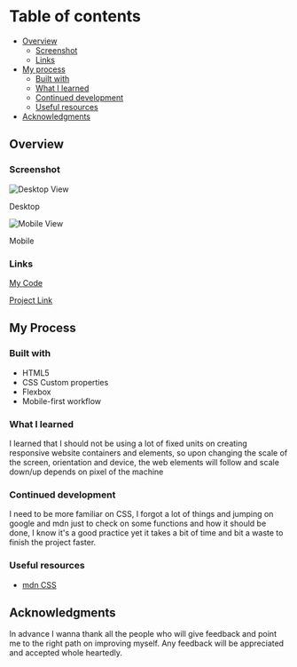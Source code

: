 # Table of contents

- [Overview](#overview)
  - [Screenshot](#screenshot)
  - [Links](#links)
- [My process](#my-process)
  - [Built with](#built-with)
  - [What I learned](#what-i-learned)
  - [Continued development](#continued-development)
  - [Useful resources](#useful-resources)
- [Acknowledgments](#acknowledgments)

## Overview

### Screenshot

![Desktop View](https://user-images.githubusercontent.com/66453399/185905434-12c788b3-52b0-46cf-b99d-ac423224bb0d.png)

Desktop

![Mobile View](https://user-images.githubusercontent.com/66453399/185905480-b45040f9-8994-4266-a81f-e8996e23ad50.png)

Mobile

### Links

[My Code](https://github.com/Lushifer666/lushifer-qr-code.git)

[Project Link](https://lushifer666.github.io/lushifer-qr-code/)


## My Process

### Built with

- HTML5
- CSS Custom properties
- Flexbox
- Mobile-first workflow

### What I learned

I learned that I should not be using a lot of fixed units on creating responsive website containers and elements, so upon changing the scale of the screen, orientation and device, the web elements will follow and scale down/up depends on pixel of the machine

### Continued development

I need to be more familiar on CSS, I forgot a lot of things and jumping on google and mdn just to check on some functions and how it should be done, I know it's a good practice yet it takes a bit of time and bit a waste to finish the project faster.

### Useful resources

- [mdn CSS](https://developer.mozilla.org/en-US/docs/Web/CSS)

## Acknowledgments

In advance I wanna thank all the people who will give feedback and point me to the right path on improving myself. Any feedback will be appreciated and accepted whole heartedly.
